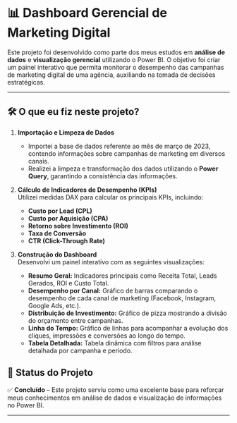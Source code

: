 # 📊 Dashboard Gerencial de Marketing Digital  

Este projeto foi desenvolvido como parte dos meus estudos em **análise de dados** e **visualização gerencial** utilizando o Power BI. O objetivo foi criar um painel interativo que permita monitorar o desempenho das campanhas de marketing digital de uma agência, auxiliando na tomada de decisões estratégicas.

---

## 🛠️ O que eu fiz neste projeto?

1. **Importação e Limpeza de Dados**  
   - Importei a base de dados referente ao mês de março de 2023, contendo informações sobre campanhas de marketing em diversos canais.  
   - Realizei a limpeza e transformação dos dados utilizando o **Power Query**, garantindo a consistência das informações.

2. **Cálculo de Indicadores de Desempenho (KPIs)**  
   Utilizei medidas DAX para calcular os principais KPIs, incluindo:  
   - **Custo por Lead (CPL)**  
   - **Custo por Aquisição (CPA)**  
   - **Retorno sobre Investimento (ROI)**  
   - **Taxa de Conversão**  
   - **CTR (Click-Through Rate)**  

3. **Construção do Dashboard**  
   Desenvolvi um painel interativo com as seguintes visualizações:  
   - **Resumo Geral:** Indicadores principais como Receita Total, Leads Gerados, ROI e Custo Total.  
   - **Desempenho por Canal:** Gráfico de barras comparando o desempenho de cada canal de marketing (Facebook, Instagram, Google Ads, etc.).  
   - **Distribuição de Investimento:** Gráfico de pizza mostrando a divisão do orçamento entre campanhas.  
   - **Linha do Tempo:** Gráfico de linhas para acompanhar a evolução dos cliques, impressões e conversões ao longo do tempo.  
   - **Tabela Detalhada:** Tabela dinâmica com filtros para análise detalhada por campanha e período.


## 🚀 Status do Projeto  

✅ **Concluído** 
– Este projeto serviu como uma excelente base para reforçar meus conhecimentos em análise de dados e visualização de informações no Power BI. 

---



